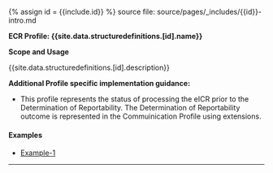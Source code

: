 {% assign id = {{include.id}} %}
source file: source/pages/\_includes/{{id}}-intro.md

**ECR Profile: {{site.data.structuredefinitions.[id].name}}**

**Scope and Usage**

{{site.data.structuredefinitions.[id].description}}


**Additional Profile specific implementation guidance:**

- This profile represents the status of processing the eICR prior to the Determination of Reportability.  The Determination of Reportability outcome is represented in the Commuinication Profile using extensions.

#### Examples

- [Example-1](todo.html)

---
